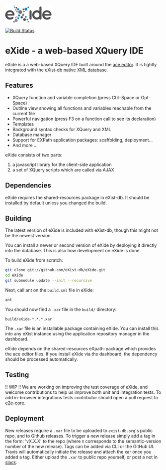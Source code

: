 ![eXide logo](resources/images/logo.png)

[![Build Status](https://travis-ci.com/eXist-db/eXide.svg?branch=develop)](https://travis-ci.com/eXist-db/eXide)

# eXide - a web-based XQuery IDE
eXide is a a web-based XQuery IDE built around the [ace editor](http://ace.ajax.org/).
It is tightly integrated with the [eXist-db native XML database](http://exist-db.org).

## Features
*   XQuery function and variable completion (press Ctrl-Space or Opt-Space)
*   Outline view showing all functions and variables reachable from the current file
*   Powerful navigation (press F3 on a function call to see its declaration)
*   Templates
*   Background syntax checks for XQuery and XML
*   Database manager
*   Support for EXPath application packages: scaffolding, deployment...
*   And more ...

eXide consists of two parts:
1.  a javascript library for the client-side application
2.  a set of XQuery scripts which are called via AJAX

## Dependencies
eXide requires the shared-resources package in eXist-db. It should be installed by default unless you changed the build.

## Building
The latest version of eXide is included with eXist-db, though this might not be the newest version.

You can install a newer or second version of eXide by deploying it directly into the database. This is also how development on eXide is done.

To build eXide from scratch:
```bash
git clone git://github.com/eXist-db/eXide.git
cd eXide
git submodule update --init --recursive
```

Next, call ant on the `build.xml` file in eXide:
```bash
ant
```

You should now find a `.xar` file in the `build/` directory:
```    
build/eXide-*.*.*.xar
```
The `.xar` file is an installable package containing eXide. You can install this into any eXist
instance using the application repository manager in the dashboard.

eXide depends on the shared-resources eXpath-package which provides the ace editor files. If you install eXide via the dashboard, the dependency should be processed automatically.

## Testing
!! WIP !!
We are working on improving the test coverage of eXide, and welcome contributions to help us improve both unit and integration tests. To add in-browser integrations tests contributor should open a pull request to [e2e-core](https://www.github.com/eXist-db/e2e-core).

## Deployment
New releases require a `.xar` file to be uploaded to `exist-db.org`'s public repo, and to Github releases. To trigger a new release simply add a tag in the form: 'vX.X.X' to the repo (where `X` corresponds to the semantic-version number of the new release). Tags can be added via CLI or the GitHub UI. Travis will automatically initiate the release and attach the xar once you added a tag. Either upload the `.xar` to public repo yourself, or post a not in [slack](https://exist-db.slack.com). 
